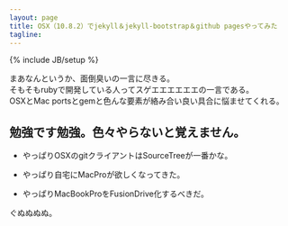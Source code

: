 ```yaml
---
layout: page
title: OSX（10.8.2）でjekyll＆jekyll-bootstrap＆github pagesやってみた
tagline: 
---
```

{% include JB/setup %}

まあなんというか、面倒臭いの一言に尽きる。  
そもそもrubyで開発している人ってスゲエエエエエエの一言である。  
OSXとMac portsとgemと色んな要素が絡み合い良い具合に悩ませてくれる。
  
  
## 勉強です勉強。色々やらないと覚えません。
  
* やっぱりOSXのgitクライアントはSourceTreeが一番かな。

* やっぱり自宅にMacProが欲しくなってきた。

* やっぱりMacBookProをFusionDrive化するべきだ。
  

ぐぬぬぬぬ。
  
